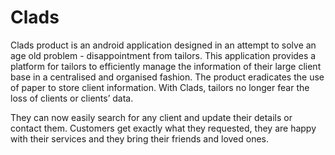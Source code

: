 # Clads

Clads product is an android application designed in an attempt to solve an age old problem - disappointment from tailors. This application provides a platform for tailors to efficiently manage the information of their large client base in a centralised and organised fashion. The product eradicates the use of paper to store client information. With Clads, tailors no longer fear the loss of clients or clients’ data. 

They can now easily search for any client and update their details or contact them.
Customers get exactly what they requested, they are happy with their services and they bring their friends and loved ones.

